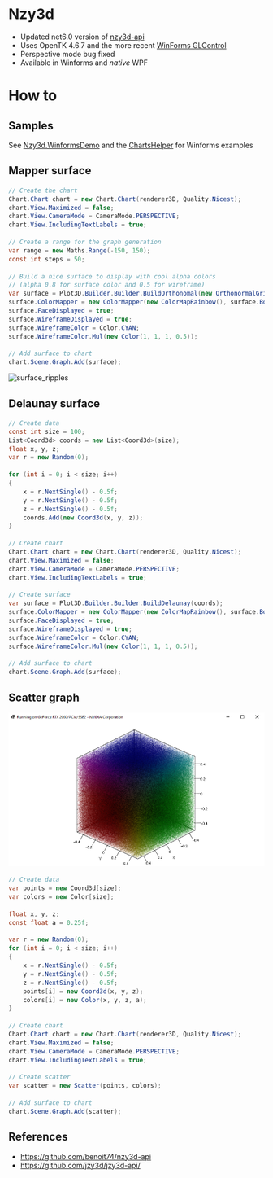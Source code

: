 # Nzy3d

- Updated net6.0 version of [nzy3d-api](https://github.com/benoit74/nzy3d-api)
- Uses OpenTK 4.6.7 and the more recent [WinForms GLControl](https://github.com/opentk/GLControl)
- Perspective mode bug fixed
- Available in Winforms and *native* WPF

# How to

## Samples
See [Nzy3d.WinformsDemo](https://github.com/BobLd/Nzy3d/tree/master/Nzy3d.WinformsDemo) and the [ChartsHelper](https://github.com/BobLd/Nzy3d/blob/master/Nzy3d.WinformsDemo/ChartsHelper.cs) for Winforms examples 

## Mapper surface
```csharp
// Create the chart
Chart.Chart chart = new Chart.Chart(renderer3D, Quality.Nicest);
chart.View.Maximized = false;
chart.View.CameraMode = CameraMode.PERSPECTIVE;
chart.View.IncludingTextLabels = true;

// Create a range for the graph generation
var range = new Maths.Range(-150, 150);
const int steps = 50;

// Build a nice surface to display with cool alpha colors 
// (alpha 0.8 for surface color and 0.5 for wireframe)
var surface = Plot3D.Builder.Builder.BuildOrthonomal(new OrthonormalGrid(range, steps, range, steps), new MyMapper());
surface.ColorMapper = new ColorMapper(new ColorMapRainbow(), surface.Bounds.ZMin, surface.Bounds.ZMax, new Color(1, 1, 1, 0.8));
surface.FaceDisplayed = true;
surface.WireframeDisplayed = true;
surface.WireframeColor = Color.CYAN;
surface.WireframeColor.Mul(new Color(1, 1, 1, 0.5));

// Add surface to chart
chart.Scene.Graph.Add(surface);
```
![surface_ripples](https://github.com/BobLd/Nzy3d/blob/master/resources/Nzy3d-ripples_small.gif)

## Delaunay surface
```csharp
// Create data
const int size = 100;
List<Coord3d> coords = new List<Coord3d>(size);
float x, y, z;
var r = new Random(0);

for (int i = 0; i < size; i++)
{
	x = r.NextSingle() - 0.5f;
	y = r.NextSingle() - 0.5f;
	z = r.NextSingle() - 0.5f;
	coords.Add(new Coord3d(x, y, z));
}

// Create chart
Chart.Chart chart = new Chart.Chart(renderer3D, Quality.Nicest);
chart.View.Maximized = false;
chart.View.CameraMode = CameraMode.PERSPECTIVE;
chart.View.IncludingTextLabels = true;

// Create surface
var surface = Plot3D.Builder.Builder.BuildDelaunay(coords);
surface.ColorMapper = new ColorMapper(new ColorMapRainbow(), surface.Bounds.ZMin, surface.Bounds.ZMax, new Color(1, 1, 1, 0.8));
surface.FaceDisplayed = true;
surface.WireframeDisplayed = true;
surface.WireframeColor = Color.CYAN;
surface.WireframeColor.Mul(new Color(1, 1, 1, 0.5));

// Add surface to chart
chart.Scene.Graph.Add(surface);
```

## Scatter graph
![scatter_1million](https://github.com/BobLd/Nzy3d/blob/master/resources/Nzy3d-scatter_1million.png)
```csharp
// Create data
var points = new Coord3d[size];
var colors = new Color[size];

float x, y, z;
const float a = 0.25f;

var r = new Random(0);
for (int i = 0; i < size; i++)
{
	x = r.NextSingle() - 0.5f;
	y = r.NextSingle() - 0.5f;
	z = r.NextSingle() - 0.5f;
	points[i] = new Coord3d(x, y, z);
	colors[i] = new Color(x, y, z, a);
}

// Create chart
Chart.Chart chart = new Chart.Chart(renderer3D, Quality.Nicest);
chart.View.Maximized = false;
chart.View.CameraMode = CameraMode.PERSPECTIVE;
chart.View.IncludingTextLabels = true;

// Create scatter
var scatter = new Scatter(points, colors);

// Add surface to chart
chart.Scene.Graph.Add(scatter);
```

## References
- https://github.com/benoit74/nzy3d-api
- https://github.com/jzy3d/jzy3d-api/

